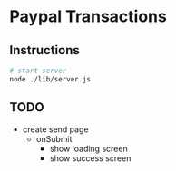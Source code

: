 # Paypal Transactions

## Instructions
```sh
# start server
node ./lib/server.js
```

## TODO
- create send page
	- onSubmit
		- show loading screen
		- show success screen

